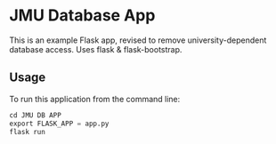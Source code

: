 # JMU Database App

This is an example Flask app, revised to remove university-dependent database access. Uses flask & flask-bootstrap.


## Usage

To run this application from the command line:

```python
cd JMU DB APP
export FLASK_APP = app.py
flask run
```
